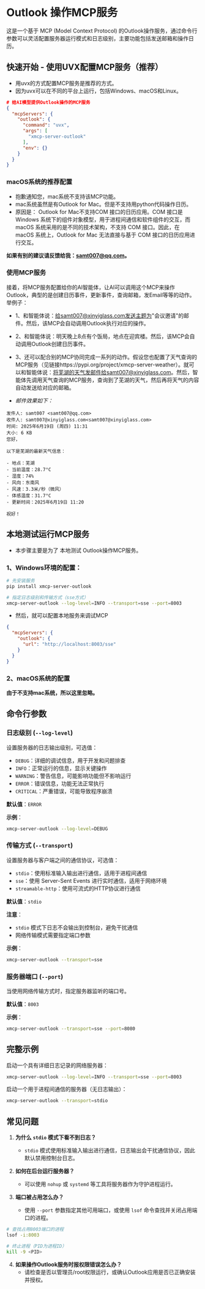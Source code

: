 # Outlook 操作MCP服务

这是一个基于 MCP (Model Context Protocol) 的Outlook操作服务，通过命令行参数可以灵活配置服务器运行模式和日志级别，主要功能包括发送邮箱和操作日历。

## 快速开始 - 使用UVX配置MCP服务（推荐）
- 用uvx的方式配置MCP服务是推荐的方式。
- 因为uvx可以在不同的平台上运行，包括Windows、macOS和Linux。
```json
# 给AI模型提供Outlook操作的MCP服务
{
  "mcpServers": {
    "outlook": {
      "command": "uvx",
      "args": [
        "xmcp-server-outlook"
      ],
      "env": {}
    }
  }
}
```
### macOS系统的推荐配置
- 抱歉通知您，mac系统不支持该MCP功能。
- mac系统虽然是有Outlook for Mac。但是不支持用python代码操作日历。
- 原因是：
Outlook for Mac不支持COM 接口的日历应用。COM 接口是 Windows 系统下的组件对象模型，用于进程间通信和软件组件的交互，而 macOS 系统采用的是不同的技术架构，不支持 COM 接口。因此，在 macOS 系统上，Outlook for Mac 无法直接与基于 COM 接口的日历应用进行交互。

**如果有别的建议请反馈给我：samt007@qq.com。**

### 使用MCP服务
接着，将MCP服务配置给你的AI智能体，让AI可以调用这个MCP来操作Outlook，典型的是创建日历事件，更新事件，查询邮箱，发Email等等的动作。
举例子：
- 1、和智能体说：给samt007@xinyiglass.com发送主题为"会议邀请"的邮件。然后，该MCP会自动调用Outlook执行对应的操作。
- 2、和智能体说：明天晚上8点有个饭局，地点在迎宾楼。然后，该MCP会自动调用Outlook创建日历事件。
- 3、还可以配合别的MCP协同完成一系列的动作。假设您也配置了天气查询的MCP服务（见链接https://pypi.org/project/xmcp-server-weather）。就可以和智能体说：将芜湖的天气发邮件给samt007@xinyiglass.com。然后，智能体先调用天气查询的MCP服务，查询到了芜湖的天气，然后再将天气的内容自动发送给对应的邮箱。

- *邮件效果如下：*
```
发件人: samt007 <samt007@qq.com>
收件人: samt007@xinyiglass.com<samt007@xinyiglass.com>
时间: 2025年6月19日 (周四) 11:31
大小: 6 KB
您好，

以下是芜湖的最新天气信息：

- 地点：芜湖 
- 当前温度：28.7°C 
- 湿度：74% 
- 风向：东南风 
- 风速：3.3米/秒（微风） 
- 体感温度：31.7°C 
- 更新时间：2025年6月19日 11:20

祝好！
```

## 本地测试运行MCP服务
- 本步骤主要是为了 本地测试 Outlook操作MCP服务。
### 1、Windows环境的配置：
```bash
# 先安装服务
pip install xmcp-server-outlook

# 指定日志级别和传输方式（sse方式）
xmcp-server-outlook --log-level=INFO --transport=sse --port=8003
```
- 然后，就可以配置本地服务来调试MCP
```json
{
  "mcpServers": {
    "outlook": {
      "url": "http://localhost:8003/sse"
    }
  }
}
```
### 2、macOS系统的配置
**由于不支持mac系统，所以这里忽略。**

## 命令行参数

### 日志级别 (`--log-level`)
设置服务器的日志输出级别，可选值：
- `DEBUG`：详细的调试信息，用于开发和问题排查
- `INFO`：正常运行的信息，显示关键操作
- `WARNING`：警告信息，可能影响功能但不影响运行
- `ERROR`：错误信息，功能无法正常执行
- `CRITICAL`：严重错误，可能导致程序崩溃

**默认值**：`ERROR`

**示例**：
```bash
xmcp-server-outlook --log-level=DEBUG
```

### 传输方式 (`--transport`)
设置服务器与客户端之间的通信协议，可选值：
- `stdio`：使用标准输入输出进行通信，适用于进程间通信
- `sse`：使用 Server-Sent Events 进行实时通信，适用于网络环境
- `streamable-http`：使用可流式的HTTP协议进行通信

**默认值**：`stdio`

**注意**：
- `stdio` 模式下日志不会输出到控制台，避免干扰通信
- 网络传输模式需要指定端口参数

**示例**：
```bash
xmcp-server-outlook --transport=sse
```

### 服务器端口 (`--port`)
当使用网络传输方式时，指定服务器监听的端口号。

**默认值**：`8003`

**示例**：
```bash
xmcp-server-outlook --transport=sse --port=8080
```

## 完整示例

启动一个具有详细日志记录的网络服务器：
```bash
xmcp-server-outlook --log-level=INFO --transport=sse --port=8003
```

启动一个用于进程间通信的服务器（无日志输出）：
```bash
xmcp-server-outlook --transport=stdio
```

## 常见问题

1. **为什么 `stdio` 模式下看不到日志？**
   - `stdio` 模式使用标准输入输出进行通信，日志输出会干扰通信协议，因此默认禁用控制台日志。

2. **如何在后台运行服务器？**
   - 可以使用 `nohup` 或 `systemd` 等工具将服务器作为守护进程运行。

3. **端口被占用怎么办？**
   - 使用 `--port` 参数指定其他可用端口，或使用 `lsof` 命令查找并关闭占用端口的进程。

```bash
# 查找占用8003端口的进程
lsof -i:8003

# 终止进程（PID为进程ID）
kill -9 <PID>
```

4. **如果操作Outlook服务时报权限错误怎么办？**
   - 请检查是否以管理员/root权限运行，或确认Outlook应用是否已正确安装并授权。